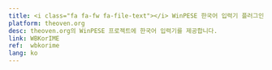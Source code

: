 ```yaml
---
title: <i class="fa fa-fw fa-file-text"></i> WinPESE 한국어 입력기 플러그인
platform: theoven.org
desc: theoven.org의 WinPESE 프로젝트에 한국어 입력기를 제공합니다.
link: WBKorIME
ref:  wbkorime
lang: ko
---
```

